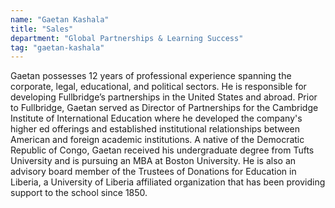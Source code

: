 ```yaml
---
name: "Gaetan Kashala"
title: "Sales"
department: "Global Partnerships & Learning Success"
tag: "gaetan-kashala"
---
```

Gaetan possesses 12 years of professional experience spanning the corporate, legal, educational, and political sectors. He is responsible for developing Fullbridge&rsquo;s partnerships in the United States and abroad. Prior to Fullbridge, Gaetan served as Director of Partnerships for the Cambridge Institute of International Education where he developed the company's higher ed offerings and established institutional relationships between American and foreign academic institutions. A native of the Democratic Republic of Congo, Gaetan received his undergraduate degree from Tufts University and is pursuing an MBA at Boston University. He is also an advisory board member of the Trustees of Donations for Education in Liberia, a University of Liberia affiliated organization that has been providing support to the school since 1850.
